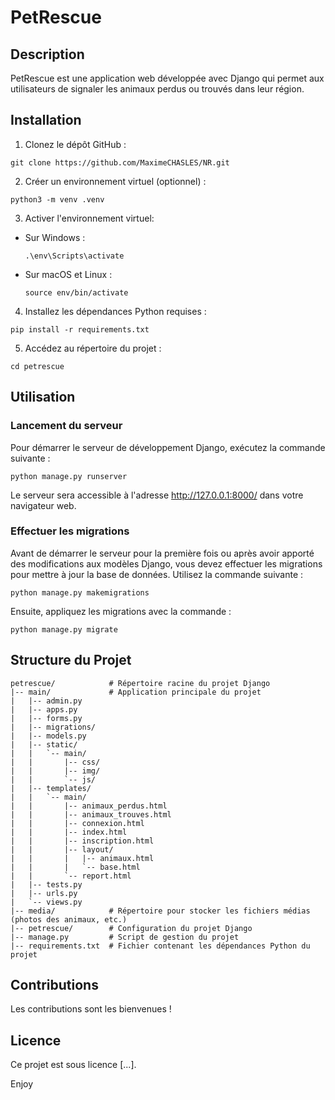 # PetRescue
## Description
PetRescue est une application web développée avec Django qui permet aux utilisateurs de signaler les animaux perdus ou trouvés dans leur région. 

## Installation
1. Clonez le dépôt GitHub :
```
git clone https://github.com/MaximeCHASLES/NR.git
```
2. Créer un environnement virtuel (optionnel) :
```
python3 -m venv .venv
```
3. Activer l'environnement virtuel:

- Sur Windows :

  ```
  .\env\Scripts\activate
  ```

- Sur macOS et Linux :

  ```
  source env/bin/activate
  ```

4. Installez les dépendances Python requises :
```
pip install -r requirements.txt
```
5. Accédez au répertoire du projet :
```
cd petrescue
```


## Utilisation
### Lancement du serveur
Pour démarrer le serveur de développement Django, exécutez la commande suivante :
```
python manage.py runserver
```
Le serveur sera accessible à l'adresse http://127.0.0.1:8000/ dans votre navigateur web.

### Effectuer les migrations
Avant de démarrer le serveur pour la première fois ou après avoir apporté des modifications aux modèles Django, vous devez effectuer les migrations pour mettre à jour la base de données. Utilisez la commande suivante :
```
python manage.py makemigrations
```
Ensuite, appliquez les migrations avec la commande :
```
python manage.py migrate
```

## Structure du Projet
```
petrescue/            # Répertoire racine du projet Django
|-- main/             # Application principale du projet
|   |-- admin.py
|   |-- apps.py
|   |-- forms.py
|   |-- migrations/
|   |-- models.py
|   |-- static/
|   |   `-- main/
|   |       |-- css/
|   |       |-- img/
|   |       `-- js/
|   |-- templates/
|   |   `-- main/
|   |       |-- animaux_perdus.html
|   |       |-- animaux_trouves.html
|   |       |-- connexion.html
|   |       |-- index.html
|   |       |-- inscription.html
|   |       |-- layout/
|   |       |   |-- animaux.html
|   |       |   `-- base.html
|   |       `-- report.html
|   |-- tests.py
|   |-- urls.py
|   `-- views.py
|-- media/            # Répertoire pour stocker les fichiers médias (photos des animaux, etc.)
|-- petrescue/        # Configuration du projet Django
|-- manage.py         # Script de gestion du projet
|-- requirements.txt  # Fichier contenant les dépendances Python du projet
```

## Contributions
Les contributions sont les bienvenues !

## Licence
Ce projet est sous licence [...].

Enjoy